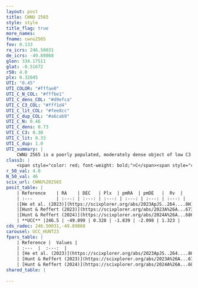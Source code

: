```yaml
---
layout: post
title: CWNU 2565
style: style
title_flag: true
more_names: 
fname: cwnu2565
fov: 0.133
ra_icrs: 246.50031
de_icrs: -49.89868
glon: 334.17511
glat: -0.51672
r50: 4.0
plx: 0.32845
UTI: "0.45"
UTI_COLOR: "#fffae0"
UTI_C_N_COL: "#fffbe1"
UTI_C_dens_COL: "#d9efca"
UTI_C_C3_COL: "#fff1d4"
UTI_C_lit_COL: "#fee8cc"
UTI_C_dup_COL: "#a6cab9"
UTI_C_N: 0.46
UTI_C_dens: 0.73
UTI_C_C3: 0.38
UTI_C_lit: 0.33
UTI_C_dup: 1.0
UTI_summary: |
    CWNU 2565 is a poorly populated, moderately dense object of low C3 quality. It was recently reported in the literature.
class3: |
    <span style="color: red; font-weight: bold;">C</span><span style="color: #FFC300; font-weight: bold;">B</span>
r_50_val: 4.0
N_50_val: 46
scix_url: CWNU%202565
posit_table: |
    | Reference    | RA    | DEC   | Plx  | pmRA  | pmDE   |  Rv  |
    | :---         | :---: | :---: | :---: | :---: | :---: | :---: |
    |[He et al. (2023)](https://scixplorer.org/abs/2023ApJS..264....8H) | 246.486 | -49.905 | 0.341 | -1.848 | -2.101 | -- |
    |[Hunt & Reffert (2023)](https://scixplorer.org/abs/2023A%26A...673A.114H) | 246.528 | -49.915 | 0.323 | -1.808 | -2.094 | 45.863 |
    |[Hunt & Reffert (2024)](https://scixplorer.org/abs/2024A%26A...686A..42H) | 246.528 | -49.915 | 0.323 | -1.808 | -2.094 | 45.863 |
    | **UCC** |246.5 | -49.899 | 0.328 | -1.839 | -2.098 | 1.323 | 
cds_radec: 246.50031,-49.89868
carousel: UCC_HUNT23
fpars_table: |
    | Reference |  Values |
    | :---  |  :---:  |
    | [He et al. (2023)](https://scixplorer.org/abs/2023ApJS..264....8H) | `A0=3.8, m-M=12.05, logAge=6.8` |
    | [Hunt & Reffert (2023)](https://scixplorer.org/abs/2023A%26A...673A.114H) | `AV50=3.716, diffAV50=2.51, MOD50=12.248, logAge50=7.634` |
    | [Hunt & Reffert (2024)](https://scixplorer.org/abs/2024A%26A...686A..42H) | `MassJ=449.190` |
shared_table: |
    
---
```


